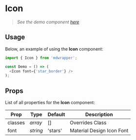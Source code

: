 # Icon

> _See the demo component [here](./Icon.jsx)_

## Usage

Below, an example of using the **Icon** component:

```js
import { Icon } from 'mdwrapper';

const Demo = () => (
  <Icon font={'star_border'} />
);
```

## Props

List of all properties for the **Icon** component:

| **Prop** | **Type** | **Default** | **Description** |
|--|--|--|--|
| classes | _array_ | [] | Overrides Class |
| font | _string_ | 'stars' | Material Design Icon Font |
